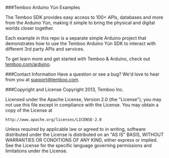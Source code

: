###Temboo Arduino Yún Examples

The Temboo SDK provides easy access to 100+ APIs, databases and more from the Arduino Yún, making it simple to bring the physical and digital worlds closer together. 

Each example in this repo is a separate simple Arduino project that demonstrates how to use the Temboo Arduino Yún SDK to interact with different 3rd party APIs and services. 

To get learn more and get started with Temboo & Arduino, check out [temboo.com/arduino](https://temboo.com/arduino).

###Contact Information
Have a question or see a bug? We'd love to hear from you at <support@temboo.com>.

###Copyright and License
Copyright 2013, Temboo Inc.

Licensed under the Apache License, Version 2.0 (the "License"); you may not use this file except in compliance with the License. You may obtain a copy of the License at

    http://www.apache.org/licenses/LICENSE-2.0

Unless required by applicable law or agreed to in writing, software distributed under the License is distributed on an "AS IS" BASIS, WITHOUT WARRANTIES OR CONDITIONS OF ANY KIND, either express or implied. See the License for the specific language governing permissions and limitations under the License.

